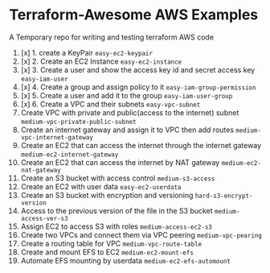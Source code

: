 # Terraform-Awesome AWS Examples
A Temporary repo for writing and testing terraform AWS code

1. [x] 1. create a KeyPair `easy-ec2-keypair`
2. [x] 2. Create an EC2 Instance `easy-ec2-instance`
3. [x] 3. Create a user and show the access key id and secret access key `easy-iam-user`
4. [x] 4. Create a group and assign policy to it `easy-iam-group-permission`
5. [x] 5. Create a user and add it to the group `easy-iam-user-group`
6. [x] 6. Create a VPC and their subnets `easy-vpc-subnet`
7. Create VPC with private and public(access to the internet) subnet `medium-vpc-private-public-subnet`
8. Create an internet gateway and assign it to VPC then add routes `medium-vpc-internet-gateway`
9. Create an EC2 that can access the internet through the internet gateway `medium-ec2-internet-gateway` 
10. Create an EC2 that can access the internet by NAT gateway `medium-ec2-nat-gateway`
11. Create an S3 bucket with access control `medium-s3-access`
12. Create an EC2 with user data `easy-ec2-userdata`
13. Create an S3 bucket with encryption and versioning `hard-s3-encrypt-version`
14. Access to the previous version of the file in the S3 bucket `medium-access-ver-s3`
15. Assign EC2 to access S3 with roles `medium-access-ec2-s3`
16. Create  two VPCs and  connect them via VPC peering `medium-vpc-pearing`
17. Create a routing table for VPC `medium-vpc-route-table`
18. Create and mount EFS to EC2 `medium-ec2-mount-efs`
19. Automate EFS mounting by userdata `medium-ec2-efs-automount`
